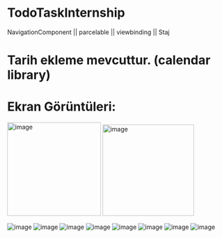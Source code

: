 # TodoTaskInternship
NavigationComponent || parcelable || viewbinding || Staj

# Tarih ekleme mevcuttur. (calendar library)

# Ekran Görüntüleri:


<img width="215" alt="image" src="https://github.com/Adl1coder/TodoTaskInternship/assets/93915867/9ed02ae8-1afc-455f-b4e0-622f8870c054">
  <img width="210" alt="image" src="https://github.com/Adl1coder/TodoTaskInternship/assets/93915867/560580f9-28c4-44a4-b1ff-a62116664a0a">


![image](https://github.com/Adl1coder/TodoTaskInternship/assets/93915867/5c704c92-02ed-43d3-9f85-324aa8e90486)
  ![image](https://github.com/Adl1coder/TodoTaskInternship/assets/93915867/cde11b81-dcc7-42e6-86d8-e1a1ef76c291)
     ![image](https://github.com/Adl1coder/TodoTaskInternship/assets/93915867/b107502a-5160-4a7c-bfa1-c1f74ec493aa)
       ![image](https://github.com/Adl1coder/TodoTaskInternship/assets/93915867/2418293e-0537-4374-969b-af2e6fdf268c)
        ![image](https://github.com/Adl1coder/TodoTaskInternship/assets/93915867/84c124b4-b9a9-4fec-a10b-eccf9729a448)
          ![image](https://github.com/Adl1coder/TodoTaskInternship/assets/93915867/c1b2df2f-78a3-4ba5-bbc6-0fcc48322a19)
            ![image](https://github.com/Adl1coder/TodoTaskInternship/assets/93915867/8fe805ca-0eb5-436e-b126-8815213a3b65)
              ![image](https://github.com/Adl1coder/TodoTaskInternship/assets/93915867/d40e1a8e-00fb-4626-98e9-c09786fd21e6)








